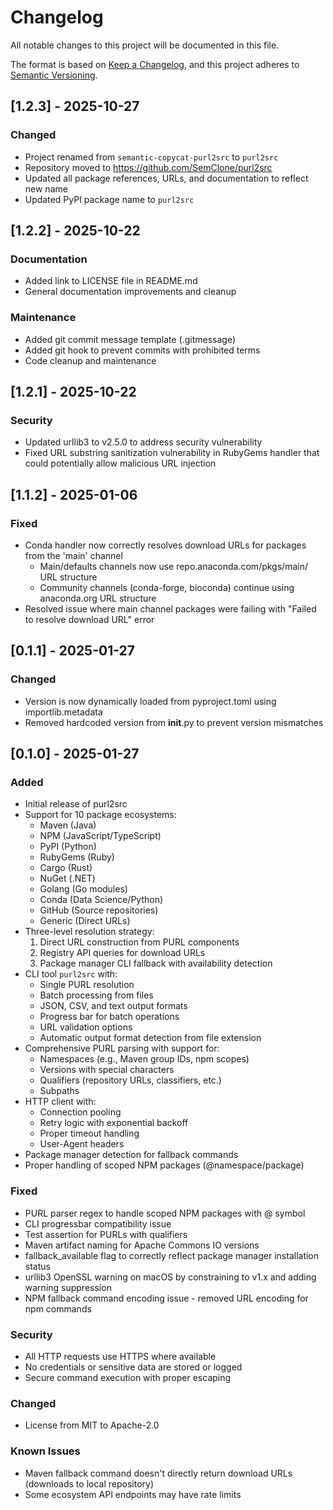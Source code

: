 # Changelog

All notable changes to this project will be documented in this file.

The format is based on [Keep a Changelog](https://keepachangelog.com/en/1.1.0/),
and this project adheres to [Semantic Versioning](https://semver.org/spec/v2.0.0.html).

## [1.2.3] - 2025-10-27

### Changed
- Project renamed from `semantic-copycat-purl2src` to `purl2src`
- Repository moved to https://github.com/SemClone/purl2src
- Updated all package references, URLs, and documentation to reflect new name
- Updated PyPI package name to `purl2src`

## [1.2.2] - 2025-10-22

### Documentation
- Added link to LICENSE file in README.md
- General documentation improvements and cleanup

### Maintenance
- Added git commit message template (.gitmessage)
- Added git hook to prevent commits with prohibited terms
- Code cleanup and maintenance

## [1.2.1] - 2025-10-22

### Security
- Updated urllib3 to v2.5.0 to address security vulnerability
- Fixed URL substring sanitization vulnerability in RubyGems handler that could potentially allow malicious URL injection

## [1.1.2] - 2025-01-06

### Fixed
- Conda handler now correctly resolves download URLs for packages from the 'main' channel
  - Main/defaults channels now use repo.anaconda.com/pkgs/main/ URL structure
  - Community channels (conda-forge, bioconda) continue using anaconda.org URL structure
- Resolved issue where main channel packages were failing with "Failed to resolve download URL" error

## [0.1.1] - 2025-01-27

### Changed
- Version is now dynamically loaded from pyproject.toml using importlib.metadata
- Removed hardcoded version from __init__.py to prevent version mismatches

## [0.1.0] - 2025-01-27

### Added
- Initial release of purl2src
- Support for 10 package ecosystems:
  - Maven (Java)
  - NPM (JavaScript/TypeScript)
  - PyPI (Python)
  - RubyGems (Ruby)
  - Cargo (Rust)
  - NuGet (.NET)
  - Golang (Go modules)
  - Conda (Data Science/Python)
  - GitHub (Source repositories)
  - Generic (Direct URLs)
- Three-level resolution strategy:
  1. Direct URL construction from PURL components
  2. Registry API queries for download URLs
  3. Package manager CLI fallback with availability detection
- CLI tool `purl2src` with:
  - Single PURL resolution
  - Batch processing from files
  - JSON, CSV, and text output formats
  - Progress bar for batch operations
  - URL validation options
  - Automatic output format detection from file extension
- Comprehensive PURL parsing with support for:
  - Namespaces (e.g., Maven group IDs, npm scopes)
  - Versions with special characters
  - Qualifiers (repository URLs, classifiers, etc.)
  - Subpaths
- HTTP client with:
  - Connection pooling
  - Retry logic with exponential backoff
  - Proper timeout handling
  - User-Agent headers
- Package manager detection for fallback commands
- Proper handling of scoped NPM packages (@namespace/package)

### Fixed
- PURL parser regex to handle scoped NPM packages with @ symbol
- CLI progressbar compatibility issue
- Test assertion for PURLs with qualifiers
- Maven artifact naming for Apache Commons IO versions
- fallback_available flag to correctly reflect package manager installation status
- urllib3 OpenSSL warning on macOS by constraining to v1.x and adding warning suppression
- NPM fallback command encoding issue - removed URL encoding for npm commands

### Security
- All HTTP requests use HTTPS where available
- No credentials or sensitive data are stored or logged
- Secure command execution with proper escaping

### Changed
- License from MIT to Apache-2.0

### Known Issues
- Maven fallback command doesn't directly return download URLs (downloads to local repository)
- Some ecosystem API endpoints may have rate limits